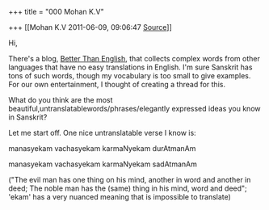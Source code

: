 +++
title = "000 Mohan K.V"

+++
[[Mohan K.V	2011-06-09, 09:06:47 [Source](https://groups.google.com/g/samskrita/c/TWj9TxRjy_Y)]]



Hi,

  

There's a blog, [Better Than English](http://betterthanenglish.com/), that collects complex words from other languages that have no easy translations in English. I'm sure Sanskrit has tons of such words, though my vocabulary is too small to give examples. For our own entertainment, I thought of creating a thread for this.

  

What do you think are the most beautiful,untranslatablewords/phrases/elegantly expressed ideas you know in Sanskrit?

  

Let me start off. One nice untranslatable verse I know is:

  

manasyekam vachasyekam karmaNyekam durAtmanAm

manasyekam vachasyekam karmaNyekam sadAtmanAm

  

("The evil man has one thing on his mind, another in word and another in deed; The noble man has the (same) thing in his mind, word and deed"; 'ekam' has a very nuanced meaning that is impossible to translate)

  

  

  

